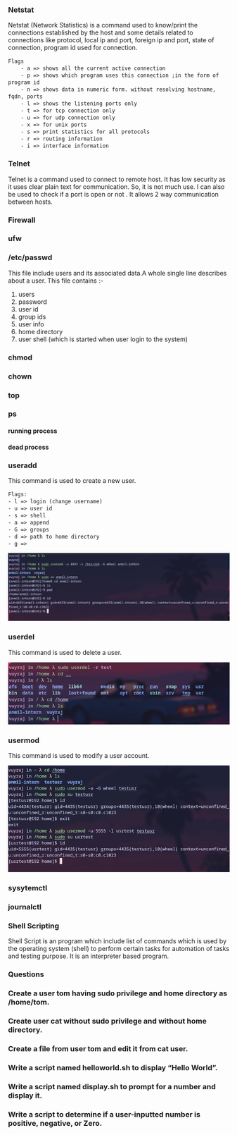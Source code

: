 


### Netstat

Netstat (Network Statistics) is a command used to know/print the connections established by the host and some details related to connections like protocol, local ip and port, foreign ip and port, state of connection, program id used for connection.
```
Flags
	- a => shows all the current active connection 
	- p => shows which program uses this connection ;in the form of program id
	- n => shows data in numeric form. without resolving hostname, fqdn, ports
	- l => shows the listening ports only
	- t => for tcp connection only
	- u => for udp connection only
	- x => for unix ports
	- s => print statistics for all protocols
	- r => routing information
	- i => interface information

```




### Telnet

Telnet is a command used to connect to remote host. It has low security as it uses clear plain text for communication. So, it is not much use. I can also be used to check if a port is open or not . It allows 2 way communication between hosts.




### Firewall




### ufw




### /etc/passwd

This file include users and its associated data.A whole single line describes about a user. This file contains :-
1. users
2. password
3. user id
4. group ids
5. user info
6. home directory
7. user shell (which is started when user login to the system)

### chmod




### chown




### top




### ps

#### running process


#### dead process





### useradd
This command is used to create a new user.
```
Flags:
- l => login (change username)
- u => user id
- s => shell
- a => append
- G => groups
- d => path to home directory
- g =>

```

![](Images/d4-useradd.png)

### userdel 
This command is used to delete a user.

![](Images/d4-userdel.png)


### usermod
This command is used to modify a user account.

![](Images/d4-usermod.png)








### sysytemctl




### journalctl








### Shell Scripting


Shell Script is an program which include list of commands which is used by the operating system (shell) to perform certain tasks for automation of tasks and testing purpose.
It is an interpreter based program.



### Questions

###  Create a user tom having sudo privilege and home directory as /home/tom.





###  Create user cat without sudo privilege and without home directory.




###  Create a file from user tom and edit it from cat user.




###  Write a script named helloworld.sh to display “Hello World”.




###  Write a script named display.sh to prompt for a number and display it.




###  Write a script to determine if a user-inputted number is positive, negative, or Zero.


